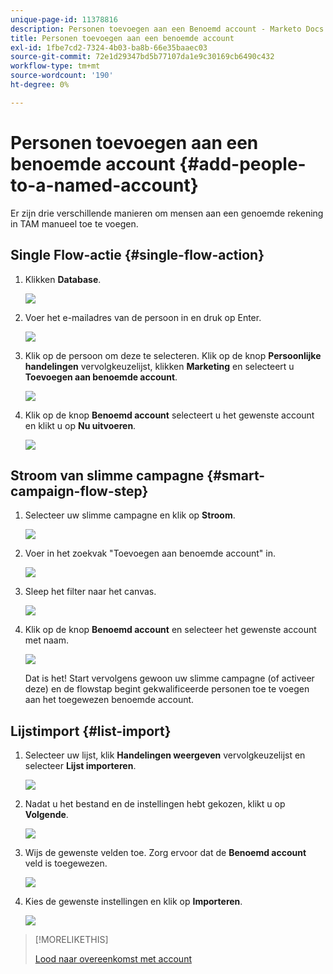 ```yaml
---
unique-page-id: 11378816
description: Personen toevoegen aan een Benoemd account - Marketo Docs - Productdocumentatie
title: Personen toevoegen aan een benoemde account
exl-id: 1fbe7cd2-7324-4b03-ba8b-66e35baaec03
source-git-commit: 72e1d29347bd5b77107da1e9c30169cb6490c432
workflow-type: tm+mt
source-wordcount: '190'
ht-degree: 0%

---
```


# Personen toevoegen aan een benoemde account {#add-people-to-a-named-account}

Er zijn drie verschillende manieren om mensen aan een genoemde rekening in TAM manueel toe te voegen.

## Single Flow-actie {#single-flow-action}

1. Klikken **Database**.

   ![](assets/one-2.png)

1. Voer het e-mailadres van de persoon in en druk op Enter.

   ![](assets/two.png)

1. Klik op de persoon om deze te selecteren. Klik op de knop **Persoonlijke handelingen** vervolgkeuzelijst, klikken **Marketing** en selecteert u **Toevoegen aan benoemde account**.

   ![](assets/three.png)

1. Klik op de knop **Benoemd account** selecteert u het gewenste account en klikt u op **Nu uitvoeren**.

   ![](assets/four.png)

## Stroom van slimme campagne {#smart-campaign-flow-step}

1. Selecteer uw slimme campagne en klik op **Stroom**.

   ![](assets/five.png)

1. Voer in het zoekvak &quot;Toevoegen aan benoemde account&quot; in.

   ![](assets/six.png)

1. Sleep het filter naar het canvas.

   ![](assets/seven.png)

1. Klik op de knop **Benoemd account** en selecteer het gewenste account met naam.

   ![](assets/eight.png)

   Dat is het! Start vervolgens gewoon uw slimme campagne (of activeer deze) en de flowstap begint gekwalificeerde personen toe te voegen aan het toegewezen benoemde account.

## Lijstimport {#list-import}

1. Selecteer uw lijst, klik **Handelingen weergeven** vervolgkeuzelijst en selecteer **Lijst importeren**.

   ![](assets/nine.png)

1. Nadat u het bestand en de instellingen hebt gekozen, klikt u op **Volgende**.

   ![](assets/ten.png)

1. Wijs de gewenste velden toe. Zorg ervoor dat de **Benoemd account** veld is toegewezen.

   ![](assets/eleven.png)

1. Kies de gewenste instellingen en klik op **Importeren**.

   ![](assets/twelve.png)

>[!MORELIKETHIS]
>
>[Lood naar overeenkomst met account](/help/marketo/product-docs/target-account-management/target/named-accounts/lead-to-account-matching.md)
